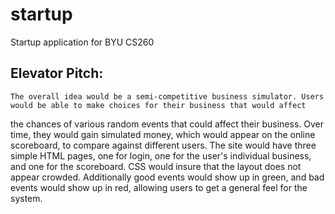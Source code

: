 # startup
Startup application for BYU CS260

## Elevator Pitch:
    The overall idea would be a semi-competitive business simulator. Users would be able to make choices for their business that would affect 
  the chances of various random events that could affect their business. Over time, they would gain simulated money, which would appear on the 
  online scoreboard, to compare against different users. The site would have three simple HTML pages, one for login, one for the user's 
  individual business, and one for the scoreboard. CSS would insure that the layout does not appear crowded. Additionally good events would show 
  up in green, and bad events would show up in red, allowing users to get a general feel for the system.
